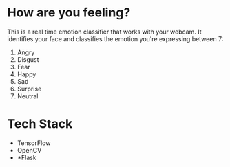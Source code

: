 # How are you feeling?
This is a real time emotion classifier that works with your webcam.
It identifies your face and classifies the emotion you're expressing between 7:
1. Angry
2. Disgust
3. Fear
4. Happy
5. Sad
6. Surprise
7. Neutral
# Tech Stack
- TensorFlow
- OpenCV
- *Flask



